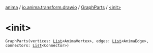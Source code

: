 [anima](../../index.md) / [io.anima.transform.drawio](../index.md) / [GraphParts](index.md) / [&lt;init&gt;](./-init-.md)

# &lt;init&gt;

`GraphParts(vertices: `[`List`](https://kotlinlang.org/api/latest/jvm/stdlib/kotlin.collections/-list/index.html)`<AnimaVertex>, edges: `[`List`](https://kotlinlang.org/api/latest/jvm/stdlib/kotlin.collections/-list/index.html)`<AnimaEdge>, connectors: `[`List`](https://kotlinlang.org/api/latest/jvm/stdlib/kotlin.collections/-list/index.html)`<Connector>)`